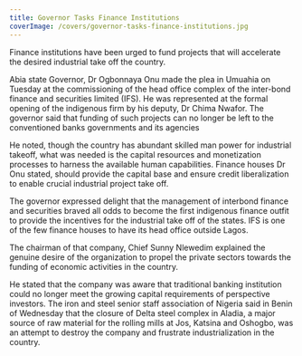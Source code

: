 ```yaml
---
title: Governor Tasks Finance Institutions
coverImage: /covers/governor-tasks-finance-institutions.jpg
---
```


Finance institutions have been urged to fund projects that will accelerate the desired industrial take off the country.

Abia state Governor, Dr Ogbonnaya Onu made the plea in Umuahia on Tuesday at the commissioning of the head office complex of the inter-bond finance and securities limited (IFS). He was represented at the formal opening of the indigenous firm by his deputy, Dr Chima Nwafor. The governor said that funding of such projects can no longer be left to the conventioned banks governments and its agencies

He noted, though the country has abundant skilled man power for industrial takeoff, what was needed is the capital resources and monetization processes to harness the available human capabilities. Finance houses Dr Onu stated, should provide the capital base and ensure credit liberalization to enable crucial industrial project take off.

The governor expressed delight that the management of interbond finance and securities braved all odds to become the first indigenous finance outfit to provide the incentives for the industrial take off of the states. IFS is one of the few finance houses to have its head office outside Lagos.

The chairman of that company, Chief Sunny Nlewedim explained the genuine desire of the organization to propel the private sectors towards the funding of economic activities in the country.

He stated that the company was aware that traditional banking institution could no longer meet the growing capital requirements of perspective investors. The iron and steel senior staff association of Nigeria said in Benin of Wednesday that the closure of Delta steel complex in Aladia, a major source of raw material for the rolling mills at Jos, Katsina and Oshogbo, was an attempt to destroy the company and frustrate industrialization in the country.
